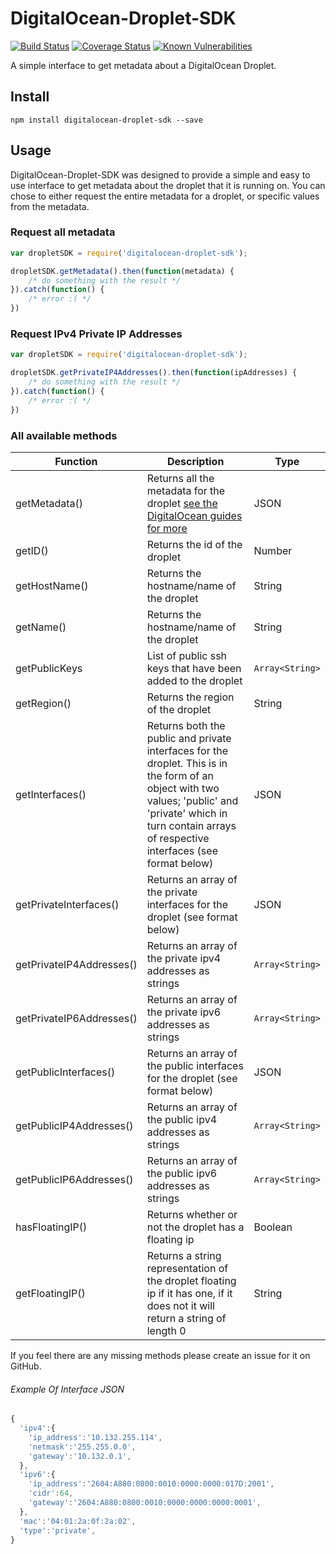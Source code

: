# DigitalOcean-Droplet-SDK

[![Build Status](https://travis-ci.org/GeekyAubergine/digitalocean-droplet-sdk.svg?branch=develop)](https://travis-ci.org/GeekyAubergine/digitalocean-droplet-sdk)
[![Coverage Status](https://coveralls.io/repos/github/GeekyAubergine/digitalocean-droplet-sdk/badge.svg?branch=master)](https://coveralls.io/github/GeekyAubergine/digitalocean-droplet-sdk?branch=master)
[![Known Vulnerabilities](https://snyk.io/test/github/geekyaubergine/digitalocean-droplet-sdk/badge.svg)](https://snyk.io/test/github/geekyaubergine/digitalocean-droplet-sdk)

A simple interface to get metadata about a DigitalOcean Droplet.

## Install
    npm install digitalocean-droplet-sdk --save

## Usage
DigitalOcean-Droplet-SDK was designed to provide a simple and easy to use interface to get metadata about the droplet that it is running on. You can chose to either request the entire metadata for a droplet, or specific values from the metadata.

### Request all metadata
```js
var dropletSDK = require('digitalocean-droplet-sdk');

dropletSDK.getMetadata().then(function(metadata) {
	/* do something with the result */
}).catch(function() {
	/* error :( */
})
```

### Request IPv4 Private IP Addresses
```js
var dropletSDK = require('digitalocean-droplet-sdk');

dropletSDK.getPrivateIP4Addresses().then(function(ipAddresses) {
	/* do something with the result */
}).catch(function() {
	/* error :( */
})
```

### All available methods
| Function | Description | Type |
| --- | --- | --- |
| getMetadata() | Returns all the metadata for the droplet [see the DigitalOcean guides for more](https://developers.digitalocean.com/documentation/metadata/) | JSON |
| getID() | Returns the id of the droplet | Number
| getHostName() | Returns the hostname/name of the droplet | String |
| getName() | Returns the hostname/name of the droplet | String |
| getPublicKeys | List of public ssh keys that have been added to the droplet | ```Array<String>``` |
| getRegion() | Returns the region of the droplet | String |
| getInterfaces() | Returns both the public and private interfaces for the droplet. This is in the form of an object with two values; 'public' and 'private' which in turn contain arrays of respective interfaces (see format below) | JSON |
| getPrivateInterfaces() | Returns an array of the private interfaces for the droplet (see format below) | JSON |
| getPrivateIP4Addresses() | Returns an array of the private ipv4 addresses as strings | ```Array<String>``` |
| getPrivateIP6Addresses() | Returns an array of the private ipv6 addresses as strings | ```Array<String>``` |
| getPublicInterfaces() | Returns an array of the public interfaces for the droplet (see format below) | JSON |
| getPublicIP4Addresses() | Returns an array of the public ipv4 addresses as strings | ```Array<String>``` |
| getPublicIP6Addresses() | Returns an array of the public ipv6 addresses as strings | ```Array<String>``` |
| hasFloatingIP() | Returns whether or not the droplet has a floating ip | Boolean |
| getFloatingIP() | Returns a string representation of the droplet floating ip if it has one, if it does not it will return a string of length 0 | String |
If you feel there are any missing methods please create an issue for it on GitHub.

###### Example Of Interface JSON
```js
{
  'ipv4':{
    'ip_address':'10.132.255.114',
    'netmask':'255.255.0.0',
    'gateway':'10.132.0.1',
  },
  'ipv6':{
    'ip_address':'2604:A880:0800:0010:0000:0000:017D:2001',
    'cidr':64,
    'gateway':'2604:A880:0800:0010:0000:0000:0000:0001',
  },
  'mac':'04:01:2a:0f:2a:02',
  'type':'private',
}
```
